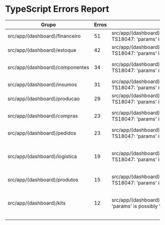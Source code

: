 # TypeScript Errors Report

| Grupo | Erros | Exemplo 1 | Exemplo 2 | Exemplo 3 |
|---|---|---|---|---|
| src/app/(dashboard)/financeiro | 51 | src/app/(dashboard)/financeiro/[id]/edit/page.tsx(24,68): TS18047: 'params' is possibly 'null'. | src/app/(dashboard)/financeiro/[id]/edit/page.tsx(24,89): TS2554: Expected 2 arguments, but got 3. | src/app/(dashboard)/financeiro/[id]/edit/page.tsx(48,15): TS18047: 'params' is possibly 'null'. |
| src/app/(dashboard)/estoque | 42 | src/app/(dashboard)/estoque/[id]/edit/page.tsx(25,68): TS18047: 'params' is possibly 'null'. | src/app/(dashboard)/estoque/[id]/edit/page.tsx(28,22): TS2345: Argument of type 'StockItem | undefined' is not assignable to parameter of type 'SetStateAction<Partial<StockItem> | null>'. | src/app/(dashboard)/estoque/[id]/edit/page.tsx(32,15): TS18047: 'params' is possibly 'null'. |
| src/app/(dashboard)/componentes | 34 | src/app/(dashboard)/componentes/[id]/edit/page.tsx(25,56): TS18047: 'params' is possibly 'null'. | src/app/(dashboard)/componentes/[id]/edit/page.tsx(28,22): TS2345: Argument of type 'unknown' is not assignable to parameter of type 'SetStateAction<Component | null>'. | src/app/(dashboard)/componentes/[id]/edit/page.tsx(32,11): TS2322: Type 'string | string[]' is not assignable to type 'string'. |
| src/app/(dashboard)/insumos | 31 | src/app/(dashboard)/insumos/[id]/edit/page.tsx(24,54): TS18047: 'params' is possibly 'null'. | src/app/(dashboard)/insumos/[id]/edit/page.tsx(31,15): TS18047: 'params' is possibly 'null'. | src/app/(dashboard)/insumos/[id]/edit/page.tsx(57,7): TS18047: 'params' is possibly 'null'. |
| src/app/(dashboard)/producao | 29 | src/app/(dashboard)/producao/[id]/edit/page.tsx(24,63): TS18047: 'params' is possibly 'null'. | src/app/(dashboard)/producao/[id]/edit/page.tsx(24,84): TS2554: Expected 2 arguments, but got 3. | src/app/(dashboard)/producao/[id]/edit/page.tsx(49,15): TS18047: 'params' is possibly 'null'. |
| src/app/(dashboard)/compras | 23 | src/app/(dashboard)/compras/[id]/edit/page.tsx(25,63): TS18047: 'params' is possibly 'null'. | src/app/(dashboard)/compras/[id]/edit/page.tsx(25,84): TS2554: Expected 2 arguments, but got 3. | src/app/(dashboard)/compras/[id]/edit/page.tsx(40,28): TS2345: Argument of type 'unknown' is not assignable to parameter of type 'SetStateAction<PurchaseRequest | null>'. |
| src/app/(dashboard)/pedidos | 23 | src/app/(dashboard)/pedidos/[id]/edit/page.tsx(24,52): TS18047: 'params' is possibly 'null'. | src/app/(dashboard)/pedidos/[id]/edit/page.tsx(24,73): TS2554: Expected 2 arguments, but got 3. | src/app/(dashboard)/pedidos/[id]/edit/page.tsx(44,15): TS18047: 'params' is possibly 'null'. |
| src/app/(dashboard)/logistica | 19 | src/app/(dashboard)/logistica/[id]/page.tsx(93,21): TS18047: 'params' is possibly 'null'. | src/app/(dashboard)/logistica/[id]/page.tsx(109,30): TS18047: 'params' is possibly 'null'. | src/app/(dashboard)/logistica/[id]/page.tsx(112,20): TS2345: Argument of type '{ id: any; product_id: any; product: { name: any; sku: any; }[]; quantity: any; order_item_id: any; }[]' is not assignable to parameter of type 'SetStateAction<DeliveryItem[]>'. |
| src/app/(dashboard)/produtos | 15 | src/app/(dashboard)/produtos/[id]/edit/page.tsx(24,54): TS18047: 'params' is possibly 'null'. | src/app/(dashboard)/produtos/[id]/edit/page.tsx(31,15): TS18047: 'params' is possibly 'null'. | src/app/(dashboard)/produtos/[id]/edit/page.tsx(63,7): TS18047: 'params' is possibly 'null'. |
| src/app/(dashboard)/kits | 12 | src/app/(dashboard)/kits/[id]/page.tsx(62,21): TS18047: 'params' is possibly 'null'. | src/app/(dashboard)/kits/[id]/page.tsx(77,25): TS18047: 'params' is possibly 'null'. | src/app/(dashboard)/kits/[id]/page.tsx(80,23): TS2345: Argument of type '{ id: any; product_id: any; product: { name: any; sku: any; price: any; }[]; quantity: any; }[]' is not assignable to parameter of type 'SetStateAction<KitProduct[]>'. |
